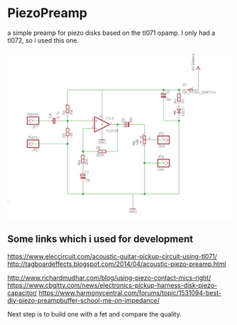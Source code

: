 # PiezoPreamp
a simple preamp for piezo disks based on the tl071 opamp.
I only had a tl072, so i used this one.

![Schematic](Schematic.png)

## Some links which i used for development
https://www.eleccircuit.com/acoustic-guitar-pickup-circuit-using-tl071/
http://tagboardeffects.blogspot.com/2014/04/acoustic-piezo-preamp.html

http://www.richardmudhar.com/blog/using-piezo-contact-mics-right/
https://www.cbgitty.com/news/electronics-pickup-harness-disk-piezo-capacitor/
https://www.harmonycentral.com/forums/topic/1531094-best-diy-piezo-preampbuffer-school-me-on-impedance/

Next step is to build one with a fet and compare the quality.
